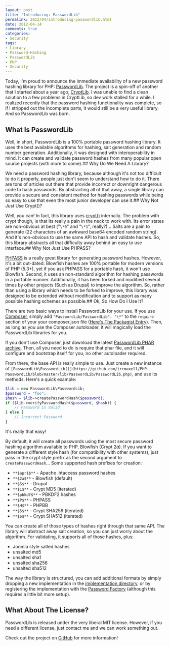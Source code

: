 ```yaml
---
layout: post
title: "Introducing: PasswordLib"
permalink: 2012/04/introducing-passwordlib.html
date: 2012-04-14
comments: true
categories:
- Security
tags:
- Library
- Password-Hashing
- PasswordLib
- PHP
- Security
---
```


Today, I'm proud to announce the immediate availability of a new password hashing library for PHP: [PasswordLib](https://github.com/ircmaxell/PHP-PasswordLib). The project is a spin-off of another that I started about a year ago, [CryptLib](https://github.com/ircmaxell/PHP-CryptLib). I was unable to find a clean solution to a few problems in CryptLib, so dev work stalled for a while. I realized recently that the password hashing functionality was complete, so if I stripped out the incomplete parts, it would still be a very useful library. And so PasswordLib was born.<!--more-->

## What Is PasswordLib


Well, in short, PasswordLib is a 100% portable password hashing library. It uses the best available algorithms for hashing, salt generation and random number generation. Additionally, it was designed with interoperability in mind. It can create and validate password hashes from many popular open source projects (with more to come).## Why Do We Need A Library?


We need a password hashing library, because although it's not too difficult to do it properly, people just don't seem to understand how to do it. There are tons of articles out there that provide incorrect or downright dangerous code to hash passwords. By abstracting all of that away, a single library can provide a secure and consistent method for hashing passwords while being so easy to use that even the most junior developer can use it.## Why Not Just Use Crypt()?


Well, you can! In fact, this library uses [crypt()](http://us.php.net/crypt) internally. The problem with crypt though, is that its really a pain in the neck to work with. Its error states are non-obvious at best ("`\*0`" and "`\*1`", really?)... Salts are a pain to generate (22 characters of an awkward base64 encoded random string). And it's non-obvious to use the same API to hash and validate hashes. So, this library abstracts all that difficulty away behind an easy to use interface.## Why Not Just Use PHPASS?

[PHPASS](http://www.openwall.com/phpass/) is a really great library for generating password hashes. However, it's a bit out-dated. Blowfish hashes are 100% portable for modern versions of PHP (5.3+), yet if you ask PHPASS for a portable hash, it won't use Blowfish. Second, it uses an non-standard algorithm for hashing passwords in a portable manner. Additionally, it has been forked and modified several times by other projects (Such as Drupal) to improve the algorithm. So, rather than using a library which needs to be forked to improve, this library was designed to be extended without modification and to support as many possible hashing schemes as possible.## Ok, So How Do I Use It?


There are two basic ways to install PasswordLib for your use. If you use [Composer](https://github.com/composer/composer), simply add `"PasswordLib/PasswordLib": "\*"` to the `require` section of your your composer.json file ([Here's The Packagist Entry](http://packagist.org/packages/PasswordLib/PasswordLib)). Then, as long as you use the Composer autoloader, it will magically load the PasswordLib libraries for you.


If you don't use Composer, just download the latest [PasswordLib PHAR archive](https://github.com/ircmaxell/PHP-PasswordLib/downloads). Then, all you need to do is require that phar file, and it will configure and bootstrap itself for you, no other autoloader required.

From there, the base API is really simple to use. Just create a new instance of `[PasswordLib\PasswordLib()](https://github.com/ircmaxell/PHP-PasswordLib/blob/master/lib/PasswordLib/PasswordLib.php)`, and use its methods. Here's a quick example:

```php
$lib = new PasswordLib\PasswordLib;
$password = "foo";
$hash = $lib->createPasswordHash($password);
if ($lib->verifyPasswordHash($password, $hash)) {
    // Password Is Valid
} else {
    // Incorrect Password
}

```

It's really that easy!

By default, it will create all passwords using the most secure password hashing algorithm available to PHP, Blowfish (Crypt $2a$). If you want to generate a different style hash (for compatibility with other systems), just pass in the crypt style prefix as the second argument to `createPasswordHash`... Some supported hash prefixes for creation:

 * `**$apr1$**` - Apache .htaccess password hashes
 * `**$2a$**` - Blowfish (default)
 * `**$S$**` - Drupal
 * `**$1$**` - Crypt MD5 (iterated)
 * `**$pbkdf$**` - PBKDF2 hashes
 * `**$P$**` - PHPASS
 * `**$H$**` - PHPBB
 * `**$5$**` - Crypt SHA256 (iterated)
 * `**$6$**` - Crypt SHA512 (iterated)


You can create all of those types of hashes right through that same API. The library will abstract away salt creation, so you can just worry about the algorithm. For validating, it supports all of those hashes, plus:

 * Joomla style salted hashes
 * unsalted md5
 * unsalted sha1
 * unsalted sha256
 * unsalted sha512

The way the library is structured, you can add additional formats by simply dropping a new implementation in the [implementation directory](https://github.com/ircmaxell/PHP-PasswordLib/tree/master/lib/PasswordLib/Password/Implementation), or by registering the implementation with the [Password Factory](https://github.com/ircmaxell/PHP-PasswordLib/blob/master/lib/PasswordLib/Password/Factory.php#L93) (although this requires a little bit more setup).
## What About The License?


PasswordLib is released under the very liberal MIT license. However, if you need a different license, just contact me and we can work something out.

Check out the project on [GitHub](https://github.com/ircmaxell/PHP-PasswordLib) for more information!